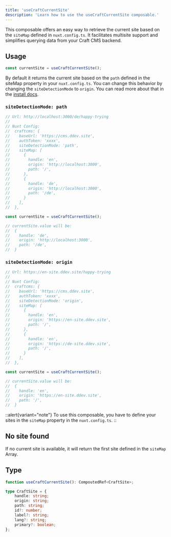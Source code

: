 ```yaml
---
title: 'useCraftCurrentSite'
description: 'Learn how to use the useCraftCurrentSite composable.'
---
```


This composable offers an easy way to retrieve the current site based on the `siteMap` defined in `nuxt.config.ts`. It facilitates multisite support and simplifies querying data from your Craft CMS backend.  


## Usage

```ts
const currentSite = useCraftCurrentSite();
```

By default it returns the current site based on the `path` defined in the siteMap property in your `nuxt.config.ts`. You can change this behavior by changing the 
`siteDetectionMode` to `origin`. You can read more about that in the [install docs](/libraries/nuxt-craftcms/get-started/install).

### `siteDetectionMode: path`

```ts
// Url: http://localhost:3000/de/happy-trying
//
// Nuxt Config:
//  craftcms: {
//    baseUrl: 'https://cms.ddev.site',
//    authToken: 'xxxx',
//    siteDetectionMode: 'path',
//    siteMap: [
//      {
//        handle: 'en',
//        origin: 'http://localhost:3000',
//        path: '/',
//      },
//      {
//        handle: 'de',
//        origin: 'http://localhost:3000',
//        path: '/de',
//      }
//    ],
//  },

const currentSite = useCraftCurrentSite();

// currentSite.value will be:
//  {
//    handle: 'de',
//    origin: 'http://localhost:3000',
//    path: '/de',
//  }
```

### `siteDetectionMode: origin`

```ts
// Url: https://en-site.ddev.site/happy-trying
//
// Nuxt Config:
//  craftcms: {
//    baseUrl: 'https://cms.ddev.site',
//    authToken: 'xxxx',
//    siteDetectionMode: 'origin', 
//    siteMap: [
//      {
//        handle: 'en',
//        origin: 'https://en-site.ddev.site',
//        path: '/',
//      },
//      {
//        handle: 'en',
//        origin: 'https://de-site.ddev.site',
//        path: '/',
//      }
//    ],
//  },

const currentSite = useCraftCurrentSite();

// currentSite.value will be:
//  {
//    handle: 'en',
//    origin: 'https://en-site.ddev.site',
//    path: '/',
//  }
```

::alert{variant="note"}
To use this composable, you have to define your sites in the `siteMap` property in the `nuxt.config.ts`.
::

## No site found
If no current site is available, it will return the first site defined in the `siteMap` Array. 

## Type

```ts
function useCraftCurrentSite(): CompoutedRef<CraftSite>;

type CraftSite = {
    handle: string;
    origin: string;
    path: string;
    id?: number;
    label?: string;
    lang?: string;
    primary?: boolean;
};
```
